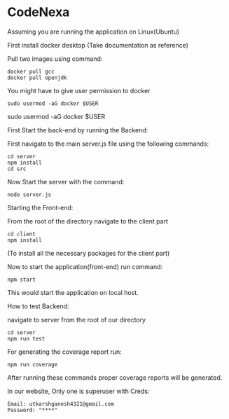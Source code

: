 # CodeNexa

Assuming you are running the application on Linux(Ubuntu)

First install docker desktop (Take documentation as reference)

Pull two images using command:

```
docker pull gcc
docker pull openjdk
```

You might have to give user permission to docker

```
sudo usermod -aG docker $USER
```

sudo usermod -aG docker $USER


First Start the back-end by running the Backend:

First navigate to the main server.js file using the following commands:

```
cd server
npm install
cd src
```


Now Start the server with the command:

```
node server.js
```


Starting the Front-end:

From the root of the directory navigate to the client part

```
cd client
npm install
```


(To install all the necessary packages for the client part)

Now to start the application(front-end) run command:

```
npm start
```

This would start the application on local host.


How to test Backend:

navigate to server from the root of our directory

```
cd server
npm run test
```

For generating the coverage report run:

```
npm run coverage
```

After running these commands proper coverage reports will be generated.


In our website, Only one is superuser with Creds:

```
Email: utkarshganesh4321@gmail.com
Password: "****"
```
